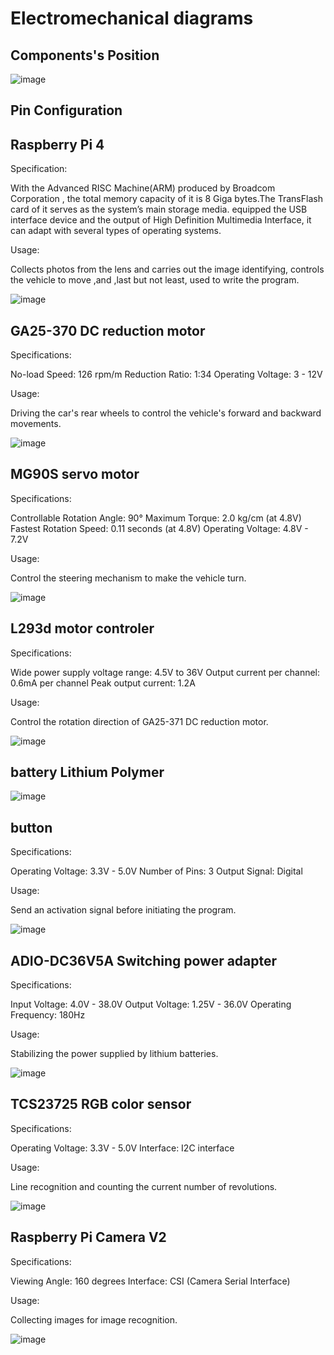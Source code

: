 # Electromechanical diagrams

## Components's Position

![image](https://github.com/kirkhu/WRO2023_Future-Engineers-Fire-On-All-Cylinders/blob/main/schemes/Component_position.jpg)
## Pin Configuration

## Raspberry Pi 4
Specification:

With the Advanced RISC Machine(ARM) produced by Broadcom Corporation , the total memory capacity of it is 8 Giga bytes.The TransFlash card of it serves as the system’s main storage media. equipped the USB interface device and the output of High Definition Multimedia Interface, it can adapt with several types of operating systems.

Usage:

Collects photos from the lens and carries out the image identifying, controls the vehicle to move ,and ,last but not least, used to write the program.

![image](https://github.com/kirkhu/WRO2023_Future-Engineers-Fire-On-All-Cylinders/blob/main/schemes/raspberry%20pi%204.jpg)

## GA25-370 DC reduction motor
Specifications:

No-load Speed: 126 rpm/m
Reduction Ratio: 1:34
Operating Voltage: 3 - 12V

Usage:

Driving the car's rear wheels to control the vehicle's forward and backward movements.

![image](https://github.com/kirkhu/WRO2023_Future-Engineers-Fire-On-All-Cylinders/blob/main/schemes/Motor.png)

## MG90S servo motor
Specifications:

Controllable Rotation Angle: 90°
Maximum Torque: 2.0 kg/cm (at 4.8V)
Fastest Rotation Speed: 0.11 seconds (at 4.8V)
Operating Voltage: 4.8V - 7.2V

Usage:

Control the steering mechanism to make the vehicle turn.

![image](https://github.com/kirkhu/WRO2023_Future-Engineers-Fire-On-All-Cylinders/blob/main/schemes/MG90S.jpg)

## L293d motor controler
Specifications:

Wide power supply voltage range: 4.5V to 36V
Output current per channel: 0.6mA per channel
Peak output current: 1.2A

Usage:

Control the rotation direction of GA25-371 DC reduction motor.

![image](https://github.com/kirkhu/WRO2023_Future-Engineers-Fire-On-All-Cylinders/blob/main/schemes/l293d.jpg)

## battery Lithium Polymer

![image](https://github.com/kirkhu/WRO2023_Future-Engineers-Fire-On-All-Cylinders/blob/main/schemes/battery.png)

## button
Specifications:

Operating Voltage: 3.3V - 5.0V
Number of Pins: 3
Output Signal: Digital

Usage:

Send an activation signal before initiating the program.

![image](https://github.com/kirkhu/WRO2023_Future-Engineers-Fire-On-All-Cylinders/blob/main/schemes/button.png)

## ADIO-DC36V5A Switching power adapter
Specifications:

Input Voltage: 4.0V - 38.0V
Output Voltage: 1.25V - 36.0V
Operating Frequency: 180Hz

Usage:

Stabilizing the power supplied by lithium batteries.

![image](https://github.com/kirkhu/WRO2023_Future-Engineers-Fire-On-All-Cylinders/blob/main/schemes/ADIO-DC36V5A.png)

## TCS23725 RGB color sensor
Specifications:

Operating Voltage: 3.3V - 5.0V
Interface: I2C interface

Usage:

Line recognition and counting the current number of revolutions.

![image](https://github.com/kirkhu/WRO2023_Future-Engineers-Fire-On-All-Cylinders/blob/main/schemes/TCS34725.jpg)

## Raspberry Pi Camera V2
Specifications:

Viewing Angle: 160 degrees
Interface: CSI (Camera Serial Interface)

Usage:

Collecting images for image recognition.

![image](https://github.com/kirkhu/WRO2023_Future-Engineers-Fire-On-All-Cylinders/blob/main/schemes/raspi%20camera%20V2.png)
